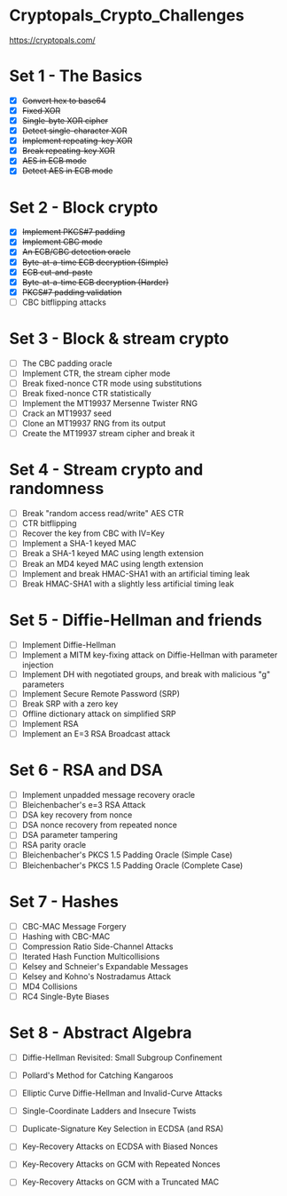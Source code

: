 # Cryptopals_Crypto_Challenges
https://cryptopals.com/

# Set 1 - The Basics
- [X] ~~Convert hex to base64~~
- [X] ~~Fixed XOR~~
- [X] ~~Single-byte XOR cipher~~
- [X] ~~Detect single-character XOR~~
- [X] ~~Implement repeating-key XOR~~
- [X] ~~Break repeating-key XOR~~
- [X] ~~AES in ECB mode~~
- [X] ~~Detect AES in ECB mode~~

# Set 2 - Block crypto
- [X] ~~Implement PKCS#7 padding~~
- [X] ~~Implement CBC mode~~
- [X] ~~An ECB/CBC detection oracle~~
- [X] ~~Byte-at-a-time ECB decryption (Simple)~~
- [X] ~~ECB cut-and-paste~~
- [X] ~~Byte-at-a-time ECB decryption (Harder)~~
- [X] ~~PKCS#7 padding validation~~
- [ ] CBC bitflipping attacks

# Set 3 - Block & stream crypto
- [ ] The CBC padding oracle
- [ ] Implement CTR, the stream cipher mode
- [ ] Break fixed-nonce CTR mode using substitutions
- [ ] Break fixed-nonce CTR statistically
- [ ] Implement the MT19937 Mersenne Twister RNG
- [ ] Crack an MT19937 seed
- [ ] Clone an MT19937 RNG from its output
- [ ] Create the MT19937 stream cipher and break it

# Set 4 - Stream crypto and randomness
- [ ] Break "random access read/write" AES CTR
- [ ] CTR bitflipping
- [ ] Recover the key from CBC with IV=Key
- [ ] Implement a SHA-1 keyed MAC
- [ ] Break a SHA-1 keyed MAC using length extension
- [ ] Break an MD4 keyed MAC using length extension
- [ ] Implement and break HMAC-SHA1 with an artificial timing leak
- [ ] Break HMAC-SHA1 with a slightly less artificial timing leak

# Set 5 - Diffie-Hellman and friends
- [ ] Implement Diffie-Hellman
- [ ] Implement a MITM key-fixing attack on Diffie-Hellman with parameter injection
- [ ] Implement DH with negotiated groups, and break with malicious "g" parameters
- [ ] Implement Secure Remote Password (SRP)
- [ ] Break SRP with a zero key
- [ ] Offline dictionary attack on simplified SRP
- [ ] Implement RSA
- [ ] Implement an E=3 RSA Broadcast attack

# Set 6 - RSA and DSA
- [ ] Implement unpadded message recovery oracle
- [ ] Bleichenbacher's e=3 RSA Attack
- [ ] DSA key recovery from nonce
- [ ] DSA nonce recovery from repeated nonce
- [ ] DSA parameter tampering
- [ ] RSA parity oracle
- [ ] Bleichenbacher's PKCS 1.5 Padding Oracle (Simple Case)
- [ ] Bleichenbacher's PKCS 1.5 Padding Oracle (Complete Case)

# Set 7 - Hashes
- [ ] CBC-MAC Message Forgery
- [ ] Hashing with CBC-MAC
- [ ] Compression Ratio Side-Channel Attacks
- [ ] Iterated Hash Function Multicollisions
- [ ] Kelsey and Schneier's Expandable Messages
- [ ] Kelsey and Kohno's Nostradamus Attack
- [ ] MD4 Collisions
- [ ] RC4 Single-Byte Biases

# Set 8 - Abstract Algebra
- [ ] Diffie-Hellman Revisited: Small Subgroup Confinement
- [ ] Pollard's Method for Catching Kangaroos
- [ ] Elliptic Curve Diffie-Hellman and Invalid-Curve Attacks
- [ ] Single-Coordinate Ladders and Insecure Twists
- [ ] Duplicate-Signature Key Selection in ECDSA (and RSA)
- [ ] Key-Recovery Attacks on ECDSA with Biased Nonces
- [ ] Key-Recovery Attacks on GCM with Repeated Nonces
- [ ] Key-Recovery Attacks on GCM with a Truncated MAC


